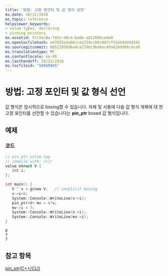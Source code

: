 ```yaml
---
title: '방법: 고정 포인터 및 값 형식 선언'
ms.date: 10/12/2018
ms.topic: reference
helpviewer_keywords:
- value types, declaring
- pinning pointers
ms.assetid: 57c5ec8a-f85a-48c4-ba8b-a81268bcede0
ms.openlocfilehash: ed7835e3ab6ccda724ccb6c0d7cf5dab8dd4d342
ms.sourcegitcommit: 6052185696adca270bc9bdbec45a626dd89cdcdd
ms.translationtype: MT
ms.contentlocale: ko-KR
ms.lasthandoff: 10/31/2018
ms.locfileid: "50660865"
---
```

# <a name="how-to-declare-pinning-pointers-and-value-types"></a>방법: 고정 포인터 및 값 형식 선언

값 형식은 암시적으로 boxing할 수 있습니다. 자체 및 사용에 다음 값 형식 개체에 대 한 고정 포인터를 선언할 수 있습니다는 **pin_ptr** boxed 값 형식입니다.

## <a name="example"></a>예제

### <a name="code"></a>코드

```cpp
// pin_ptr_value.cpp
// compile with: /clr
value struct V {
   int i;
};

int main() {
   V ^ v = gcnew V;   // imnplicit boxing
   v->i=8;
   System::Console::WriteLine(v->i);
   pin_ptr<V> mv = &*v;
   mv->i = 7;
   System::Console::WriteLine(v->i);
   System::Console::WriteLine(mv->i);
}
```

```Output
8
7
7
```

## <a name="see-also"></a>참고 항목

[pin_ptr(C++/CLI)](../windows/pin-ptr-cpp-cli.md)